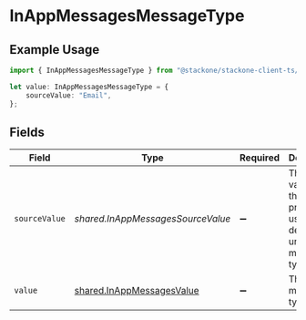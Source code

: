 # InAppMessagesMessageType

## Example Usage

```typescript
import { InAppMessagesMessageType } from "@stackone/stackone-client-ts/sdk/models/shared";

let value: InAppMessagesMessageType = {
    sourceValue: "Email",
};
```

## Fields

| Field                                                                         | Type                                                                          | Required                                                                      | Description                                                                   | Example                                                                       |
| ----------------------------------------------------------------------------- | ----------------------------------------------------------------------------- | ----------------------------------------------------------------------------- | ----------------------------------------------------------------------------- | ----------------------------------------------------------------------------- |
| `sourceValue`                                                                 | *shared.InAppMessagesSourceValue*                                             | :heavy_minus_sign:                                                            | The original value from the provider used to derive the unified message type. | Email                                                                         |
| `value`                                                                       | [shared.InAppMessagesValue](../../../sdk/models/shared/inappmessagesvalue.md) | :heavy_minus_sign:                                                            | The unified message type.                                                     |                                                                               |